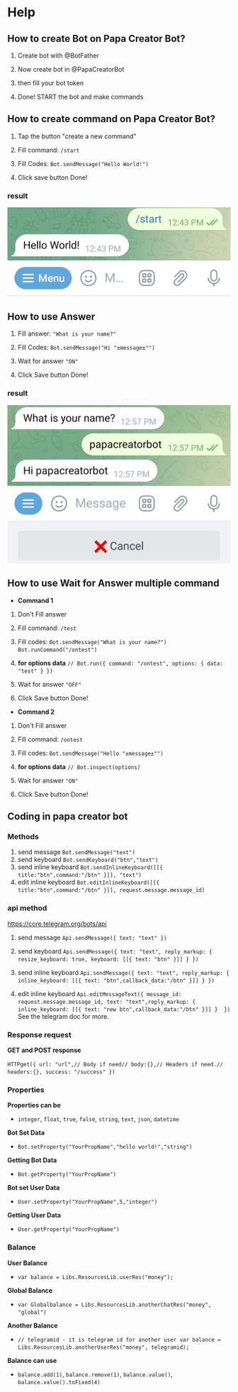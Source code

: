 # Help


## How to create Bot on Papa Creator Bot?
1. Create bot with @BotFather

2. Now create bot in @PapaCreatorBot

3. then fill your bot token

4. Done! START the bot and make commands



## How to create command on Papa Creator Bot?

1. Tap the button "create a new command"
 
2. Fill command: `/start`

3. Fill Codes: `Bot.sendMessage("Hello World!")`

5. Click save button Done!

### result
![](https://github.com/PapaCreatorBot/Help/blob/6930411f86321ec81f5d824ca1a4ccbf99bc8142/images/IMG_20230531_124504.jpg)



## How to use Answer

1. Fill answer:
`"What is your name?"`


3. Fill Codes: `Bot.sendMessage("Hi "±message±"")`

4. Wait for answer `"ON"`

5. Click Save button Done!

### result

![](https://github.com/PapaCreatorBot/Help/blob/main/images/IMG_20230531_125804.jpg)



## How to use Wait for Answer multiple command

* **Command 1**

1. Don't Fill answer

2. Fill command: `/test`

3. Fill codes: `Bot.sendMessage("What is your name?")
 Bot.runCommand("/ontest")`

1. **for options data**
`// Bot.run({ command: "/ontest", options: { data: "test" } })`

4. Wait for answer `"OFF"`

5. Click Save button Done!


* **Command 2**

1. Don't Fill answer

2. Fill command: `/ontest`

3. Fill codes: `Bot.sendMessage("Hello "±message±"")`

1. **for options data** `// Bot.inspect(options)`

4. Wait for answer `"ON"`

5. Click Save button Done!


## Coding in papa creator bot
### Methods 
 1. send message `Bot.sendMessage("text")`
 2. send keyboard `Bot.sendKeyboard("btn","text")`
 3. send inline keyboard `Bot.sendInlineKeyboard([[{ title:"btn",command:"/btn" }]], "text")`
 4. edit inline keyboard `Bot.editInlineKeyboard([[{ title:"btn",command:"/btn" }]], request.message.message_id)`
### api method 
https://core.telegram.org/bots/api
1. send message `Api.sendMessage({ text: "text" })`

 2. send keyboard `Api.sendMessage({ text: "text", reply_markup: { resize_keyboard: true, keyboard: [[{ text: "btn" }]] } })`

 3. send inline keyboard `Api.sendMessage({ text: "text", reply_markup: { inline_keyboard: [[{ text: "btn",callback_data:"/btn" }]] } })`

 4. edit inline keyboard `Api.editMessageText({ message_id: request.message.message_id, text: "text",reply_markup: { inline_keyboard: [[{ text: "new btn",callback_data:"/btn" }]] }  })`
See the telegram doc for more.

### Response request
**GET and POST response**

`HTTPget({ url: "url",// Body if need// body:{},// Headers if need.// headers:{},
success: "/success"
})`

### Properties 
**Properties can be**

* `integer`, `float`, `true`, `false`, `string`, `text`, `json`, `datetime`

**Bot Set Data**

* `Bot.setProperty("YourPropName","hello world!","string")`

**Getting Bot Data**

* `Bot.getProperty("YourPropName")`

**Bot set User Data**

* `User.setProperty("YourPropName",5,"integer")`

**Getting User Data**

* `User.getProperty("YourPropName")`

### Balance
**User Balance**

* `var balance = Libs.ResourcesLib.userRes("money");`

**Global Balance**

* `var Globalbalance = Libs.ResourcesLib.anotherChatRes("money", "global")`

**Another Balance**

* `// telegramid - it is telegram id for another user
var balance = Libs.ResourcesLib.anotherUserRes("money", telegramid);`

**Balance can use**

* `balance.add(1)`, `balance.remove(1)`, `balance.value()`, `balance.value().toFixed(4)`
